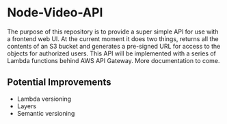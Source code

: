 # Node-Video-API

The purpose of this repository is to provide a super simple API for use with a frontend web UI. At the current moment it does two things, returns all the contents of an S3 bucket and generates a pre-signed URL for access to the objects for authorized users. This API will be implemented with a series of Lambda functions behind AWS API Gateway. More documentation to come.

## Potential Improvements

- Lambda versioning
- Layers
- Semantic versioning

